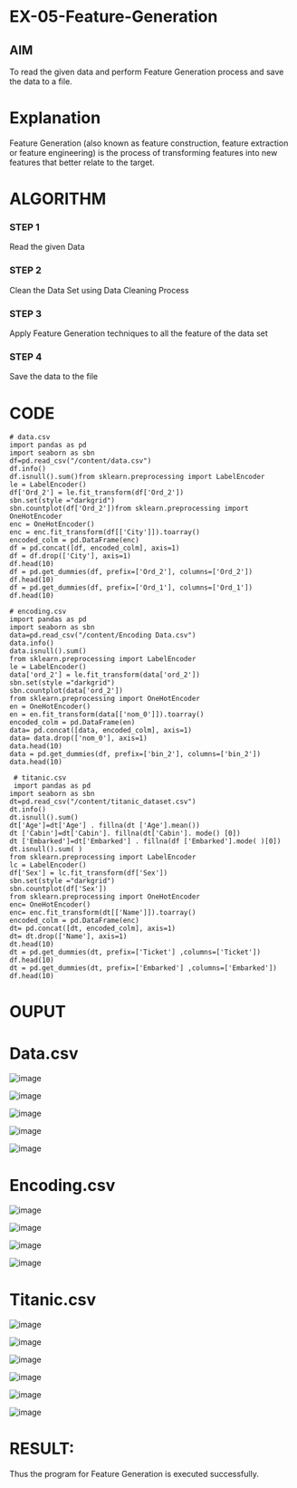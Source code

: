 # EX-05-Feature-Generation


## AIM
To read the given data and perform Feature Generation process and save the data to a file. 

# Explanation
Feature Generation (also known as feature construction, feature extraction or feature engineering) is the process of transforming features into new features that better relate to the target.
 

# ALGORITHM
### STEP 1
Read the given Data
### STEP 2
Clean the Data Set using Data Cleaning Process
### STEP 3
Apply Feature Generation techniques to all the feature of the data set
### STEP 4
Save the data to the file


# CODE
~~~
# data.csv
import pandas as pd
import seaborn as sbn
df=pd.read_csv("/content/data.csv")
df.info()
df.isnull().sum()from sklearn.preprocessing import LabelEncoder
le = LabelEncoder()
df['Ord_2'] = le.fit_transform(df['Ord_2'])
sbn.set(style ="darkgrid")
sbn.countplot(df['Ord_2'])from sklearn.preprocessing import OneHotEncoder
enc = OneHotEncoder()
enc = enc.fit_transform(df[['City']]).toarray()
encoded_colm = pd.DataFrame(enc)
df = pd.concat([df, encoded_colm], axis=1)
df = df.drop(['City'], axis=1)
df.head(10)
df = pd.get_dummies(df, prefix=['Ord_2'], columns=['Ord_2'])
df.head(10)
df = pd.get_dummies(df, prefix=['Ord_1'], columns=['Ord_1'])
df.head(10)

# encoding.csv
import pandas as pd
import seaborn as sbn
data=pd.read_csv("/content/Encoding Data.csv")
data.info()
data.isnull().sum()
from sklearn.preprocessing import LabelEncoder
le = LabelEncoder()
data['ord_2'] = le.fit_transform(data['ord_2'])
sbn.set(style ="darkgrid")
sbn.countplot(data['ord_2'])
from sklearn.preprocessing import OneHotEncoder
en = OneHotEncoder()
en = en.fit_transform(data[['nom_0']]).toarray()
encoded_colm = pd.DataFrame(en)
data= pd.concat([data, encoded_colm], axis=1)
data= data.drop(['nom_0'], axis=1)
data.head(10)
data = pd.get_dummies(df, prefix=['bin_2'], columns=['bin_2'])
data.head(10)

 # titanic.csv
 import pandas as pd
import seaborn as sbn
dt=pd.read_csv("/content/titanic_dataset.csv")
dt.info()
dt.isnull().sum()
dt['Age']=dt['Age'] . fillna(dt ['Age'].mean())
dt ['Cabin']=dt['Cabin']. fillna(dt['Cabin']. mode() [0])
dt ['Embarked']=dt['Embarked'] . fillna(df ['Embarked'].mode( )[0])
dt.isnull().sum( )
from sklearn.preprocessing import LabelEncoder
lc = LabelEncoder()
df['Sex'] = lc.fit_transform(df['Sex'])
sbn.set(style ="darkgrid")
sbn.countplot(df['Sex'])
from sklearn.preprocessing import OneHotEncoder
enc= OneHotEncoder()
enc= enc.fit_transform(dt[['Name']]).toarray()
encoded_colm = pd.DataFrame(enc)
dt= pd.concat([dt, encoded_colm], axis=1)
dt= dt.drop(['Name'], axis=1)
dt.head(10)
dt = pd.get_dummies(dt, prefix=['Ticket'] ,columns=['Ticket'])
df.head(10)
dt = pd.get_dummies(dt, prefix=['Embarked'] ,columns=['Embarked'])
df.head(10)
~~~

# OUPUT
# Data.csv
![image](https://user-images.githubusercontent.com/103166779/195505218-bb3e7b02-c885-4d63-98f3-050782e58fbd.png)

![image](https://user-images.githubusercontent.com/103166779/195505336-b9a53b17-496e-4b15-b089-7bcba3d2fb23.png)

![image](https://user-images.githubusercontent.com/103166779/195505575-dc9e11a8-c85c-404c-ad2b-dbe81642f178.png)

![image](https://user-images.githubusercontent.com/103166779/195505674-724c48aa-03ce-4737-ae44-16e5e40891fa.png)

![image](https://user-images.githubusercontent.com/103166779/195505738-a54b49c4-5679-4b2c-8206-4700119d403c.png)

# Encoding.csv
![image](https://user-images.githubusercontent.com/103166779/195505926-709768cf-6e3b-4026-ab3b-c41354e5b34b.png)

![image](https://user-images.githubusercontent.com/103166779/195506002-84475387-60a7-4e9d-a82a-2d45bfb7626b.png)

![image](https://user-images.githubusercontent.com/103166779/195506088-7046df2d-aa26-40b0-8e3a-ca3aa5c6d407.png)

![image](https://user-images.githubusercontent.com/103166779/195506171-79ec4c89-bd66-4ae5-81e3-53912df3bb49.png)

# Titanic.csv
![image](https://user-images.githubusercontent.com/103166779/195506319-8bd3400e-78b7-4a3a-94ac-7507fcee13ac.png)

![image](https://user-images.githubusercontent.com/103166779/195506415-138dfb67-1807-41f2-8b1d-bcfa28efab67.png)

![image](https://user-images.githubusercontent.com/103166779/195506503-40ccee17-21af-4c63-ba01-56b5d7fcde87.png)

![image](https://user-images.githubusercontent.com/103166779/195506570-4ddbc3b8-a056-46b3-890a-e6dc1fccdaa6.png)

![image](https://user-images.githubusercontent.com/103166779/195506647-7fd7211d-7984-403f-8cb2-5b702f24498f.png)

![image](https://user-images.githubusercontent.com/103166779/195506740-662db2b2-cb43-45e3-b586-f4d875408d7d.png)


# RESULT:
   Thus the program for Feature Generation is executed successfully.


